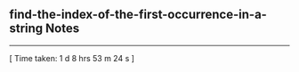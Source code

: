 <h2>find-the-index-of-the-first-occurrence-in-a-string Notes</h2><hr>[ Time taken: 1 d 8 hrs 53 m 24 s ]